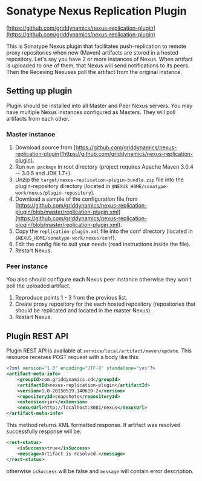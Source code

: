 # Sonatype Nexus Replication Plugin

[https://github.com/griddynamics/nexus-replication-plugin](https://github.com/griddynamics/nexus-replication-plugin)

This is Sonatype Nexus plugin that facilitates push-replication to remote proxy repositories when new (Maven) artifacts are stored in a hosted repository.
Let's say you have 2 or more instances of Nexus. When artifact is uploaded to one of them, that Nexus will send notifications to its peers. Then the Receving Nexuses poll the artifact from the original instance.

## Setting up plugin

Plugin should be installed into all Master and Peer Nexus servers.
You may have multiple Nexus instances configured as Masters. They will poll artifacts from each other.

### Master instance

1. Download source from [https://github.com/griddynamics/nexus-replication-plugin](https://github.com/griddynamics/nexus-replication-plugin).
2. Run `mvn package` in root directory (project requires Apache Maven 3.0.4 -- 3.0.5 and JDK 1.7+).
3. Unzip the `target/nexus-replication-plugin-bundle.zip` file into the plugin-repository directory (located in `$NEXUS_HOME/sonatype-work/nexus/plugin-repository`).
4. Download a sample of the configuration file from [https://github.com/griddynamics/nexus-replication-plugin/blob/master/replication-plugin.xml](https://github.com/griddynamics/nexus-replication-plugin/blob/master/replication-plugin.xml).
5. Copy the `replication-plugin.xml` file into the conf  directory (located in `$NEXUS_HOME/sonatype-work/nexus/conf`).
6. Edit the config file to suit your needs (read instructions inside the file).
7. Restart Nexus.

### Peer instance

You also should configure each Nexus peer instance otherwise they won't poll the uploaded artifact.

1. Reproduce points 1 - 3 from the previous list.
2. Create proxy repository for the each hosted repository (repositories that should be replicated and located in the master Nexus). 
4. Restart Nexus.

## Plugin REST API

Plugin REST API is available at `service/local/artifact/maven/update`. This resource receives POST request with a body like this:

```xml
<?xml version="1.0" encoding="UTF-8" standalone="yes"?>
<artifact-meta-info>
    <groupId>com.griddynamics.cd</groupId>
    <artifactId>nexus-replication-plugin</artifactId>
    <version>1.0-20150519.140619-2</version>
    <repositoryId>snapshots</repositoryId>
    <extension>jar</extension>
    <nexusUrl>http://localhost:8081/nexus</nexusUrl>
</artifact-meta-info>
```

This method returns XML formatted response. If artifact was resolved successfully response will be:

```xml
<rest-status>
	<isSuccess>true</isSuccess>
	<message>Artifact is resolved.</message>
</rest-status>
```

otherwise `isSuccess` will be false and `message` will contain error description.
